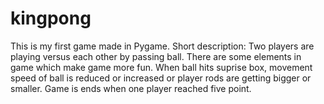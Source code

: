 
# kingpong
This is my first game made in Pygame.
Short description:
Two players are playing versus each other by passing ball. There are some elements in game which make game more fun. When ball hits suprise box, movement speed of ball is reduced or increased or player rods are getting bigger or smaller. Game is ends when one player reached five point.
